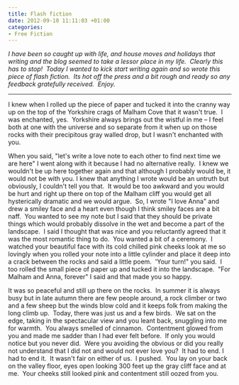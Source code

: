 ```yaml
---
title: Flash fiction
date: 2012-09-10 11:11:03 +01:00
categories:
- Free Fiction
---
```


_I have been so caught up with life, and house moves and holidays that writing and the blog seemed to take a lessor place in my life.  Clearly this has to stop!  Today I wanted to kick start writing again and so wrote this piece of flash fiction.  Its hot off the press and a bit rough and ready so any feedback gratefully received.  Enjoy._

***

I knew when I rolled up the piece of paper and tucked it into the cranny way up on the top of the Yorkshire crags of Malham Cove that it wasn't true.  I was enchanted, yes.  Yorkshire always brings out the wistful in me – I feel both at one with the universe and so separate from it when up on those rocks with their precipitous gray walled drop, but I wasn't enchanted with you.

When you said, "let's write a love note to each other to find next time we are here" I went along with it because I had no alternative really.  I knew we wouldn't be up here together again and that although I probably would be, it would not be with you. I knew that anything I wrote would be an untruth but obviously, I couldn't tell you that.  It would be too awkward and you would be hurt and right up there on top of the Malham cliff you would get all hysterically dramatic and we would argue.  So, I wrote "I love Anna" and drew a smiley face and a heart even though I think smiley faces are a bit naff.  You wanted to see my note but I said that they should be private things which would probably dissolve in the wet and become a part of the landscape.  I said I thought that was nice and you reluctantly agreed that it was the most romantic thing to do.  You wanted a bit of a ceremony.  I watched your beautiful face with its cold chilled pink cheeks look at me so lovingly when you rolled your note into a little cylinder and place it deep into a crack between the rocks and said a little poem.  'Your turn!" you said.  I too rolled the small piece of paper up and tucked it into the landscape.  "For Malham and Anna, forever" I said and that made you so happy.

It was so peaceful and still up there on the rocks.  In summer it is always busy but in late autumn there are few people around, a rock climber or two and a few sheep but the winds blow cold and it keeps folk from making the long climb up.  Today, there was just us and a few birds.  We sat on the edge, taking in the spectacular view and you leant back, snuggling into me for warmth.  You always smelled of cinnamon.  Contentment glowed from you and made me sadder than I had ever felt before.  If only you would notice but you never did.  Were you avoiding the obvious or did you really not understand that I did not and would not ever love you?  It had to end. I had to end it.  It wasn't fair on either of us.  I pushed.  You lay on your back on the valley floor, eyes open looking 300 feet up the gray cliff face and at me.  Your cheeks still looked pink and contentment still oozed from you.
